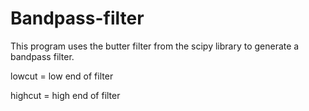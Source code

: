 # Bandpass-filter

This program uses the butter filter from the scipy library to generate a bandpass filter.

lowcut = low end of filter

highcut = high end of filter
